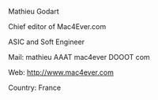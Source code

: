 

Mathieu Godart

Chief editor of  Mac4Ever.com

ASIC and Soft Engineer

Mail: mathieu AAAT mac4ever DOOOT com

Web: http://www.mac4ever.com

Country: France